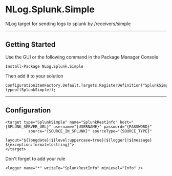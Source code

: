 NLog.Splunk.Simple
===================

NLog target for sending logs to splunk by /receivers/simple

----------


Getting Started
-------------

Use the GUI or the following command in the Package Manager Console

    Install-Package NLog.Splunk.Simple

Then add it to your solution

    ConfigurationItemFactory.Default.Targets.RegisterDefinition("SplunkSimple", typeof(SplunkSimple));

----------

Configuration
-------------

    <target type="SplunkSimple" name="SplunkRestInfo" host="{SPLUNK_SERVER_URL}" username="{USERNAME}" password="{PASSWORD}"
              source="{SOURCE_IN_SPLUNK}" sourceType="{SOURCE_TYPE}"
              layout="${longdate}|${level:uppercase=true}|${logger}|${message} ${exception:format=tostring}">
    </target>

Don't forget to add your rule

    <logger name="*" writeTo="SplunkRestInfo" minLevel="Info" />
